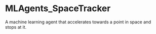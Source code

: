 # MLAgents_SpaceTracker
A machine learning agent that accelerates towards a point in space and stops at it.
